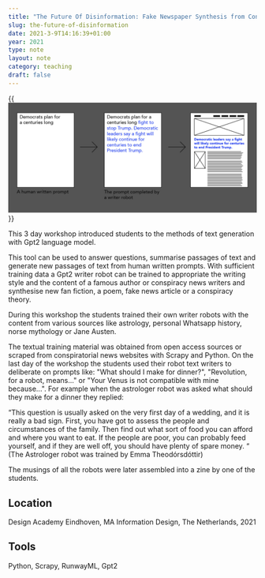```yaml
---
title: "The Future Of Disinformation: Fake Newspaper Synthesis from Conspiracy Land"
slug: the-future-of-disinformation
date: 2021-3-9T14:16:39+01:00
year: 2021
type: note
layout: note
category: teaching
draft: false
---
```


{{<img src="image/tfod.jpg" alt="A screenshot of Klima app with a matched painting, the current weather and a matching landscape photo in the background of the app sketch">}}

This 3 day workshop introduced students to the methods of text generation with Gpt2 language model.

This tool can be used to answer questions, summarise passages of text and generate new passages of text from human written prompts. With sufficient training data a Gpt2 writer robot can be trained to appropriate the writing style and the content of a famous author or conspiracy news writers and synthesise new fan fiction, a poem, fake news article or a conspiracy theory.

During this workshop the students trained their own writer robots with the content from various sources like astrology, personal Whatsapp history, norse mythology or Jane Austen.

The textual training material was obtained from open access sources or scraped from conspiratorial news websites with Scrapy and Python. On the last day of the workshop the students used their robot text writers to deliberate on prompts like: "What should I make for dinner?", "Revolution, for a robot, means..." or "Your Venus is not compatible with mine because...". For example when the astrologer robot was asked what should they make for a dinner they replied: 

“This question is usually asked on the very first day of a wedding, and it is really a bad sign. First, you have got to assess the people and circumstances of the family. Then find out what sort of food you can afford and where you want to eat. If the people are poor, you can probably feed yourself, and if they are well off, you should have plenty of spare money. “ (The Astrologer robot was trained by Emma Theodórsdóttir)

The musings of all the robots were later assembled into a zine by one of the students.

## Location
Design Academy Eindhoven, MA Information Design, The Netherlands, 2021

## Tools
Python, Scrapy, RunwayML, Gpt2




